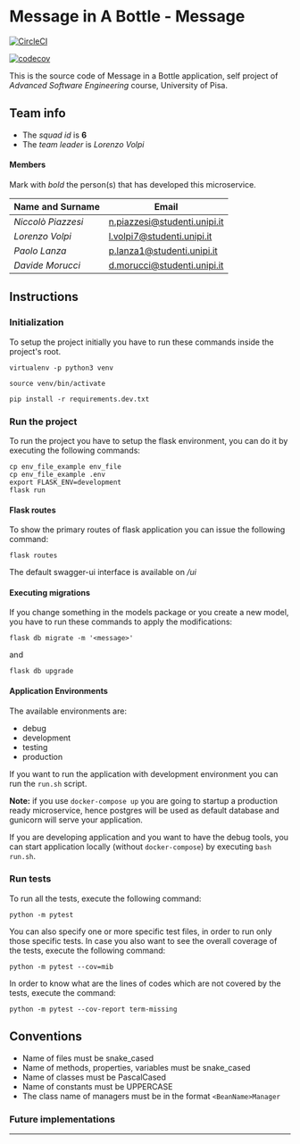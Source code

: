 # Message in A Bottle - Message

[![CircleCI](https://circleci.com/gh/piazzesiNiccolo/mmiab-message/tree/main.svg?style=svg)](https://circleci.com/gh/piazzesiNiccolo/mmiab-message/tree/main)

[![codecov](https://codecov.io/gh/piazzesiNiccolo/mmiab-message/branch/main/graph/badge.svg?token=L90FH3J7TE)](https://codecov.io/gh/piazzesiNiccolo/mmiab-message)


This is the source code of Message in a Bottle application, self project of *Advanced Software Engineering* course,
University of Pisa.

## Team info

- The *squad id* is **6**
- The *team leader* is *Lorenzo Volpi*

#### Members

Mark with *bold* the person(s) that has developed this microservice.

| Name and Surname   | Email                        |
| ------------------ | ---------------------------- |
| *Niccolò Piazzesi* | n.piazzesi@studenti.unipi.it |
| *Lorenzo Volpi*    | l.volpi7@studenti.unipi.it   |
| *Paolo Lanza*      | p.lanza1@studenti.unipi.it   |
| *Davide Morucci*   | d.morucci@studenti.unipi.it  |


## Instructions

### Initialization

To setup the project initially you have to run these commands
inside the project's root.

`virtualenv -p python3 venv`

`source venv/bin/activate`

`pip install -r requirements.dev.txt`

### Run the project

To run the project you have to setup the flask environment,
you can do it by executing the following commands:

```shell script
cp env_file_example env_file
cp env_file_example .env
export FLASK_ENV=development
flask run
```


#### Flask routes

To show the primary routes of flask application you can issue the following command:

`flask routes`

The default swagger-ui interface is available on */ui*

#### Executing migrations

If you change something in the models package or you create a new model,
you have to run these commands to apply the modifications:

`flask db migrate -m '<message>'`

and

`flask db upgrade`


#### Application Environments

The available environments are:

- debug
- development
- testing
- production

If you want to run the application with development environment
you can run the `run.sh` script.

**Note:** if you use `docker-compose up` you are going to startup a production ready microservice, hence postgres will be used as default database and gunicorn will serve your application.

If you are developing application and you want to have the debug tools, you can start application locally (without `docker-compose`) by executing `bash run.sh`.

### Run tests

To run all the tests, execute the following command:

`python -m pytest`

You can also specify one or more specific test files, in order to run only those specific tests.
In case you also want to see the overall coverage of the tests, execute the following command:

`python -m pytest --cov=mib`

In order to know what are the lines of codes which are not covered by the tests, execute the command:

`python -m pytest --cov-report term-missing`

## Conventions

- Name of files must be snake_cased
- Name of methods, properties, variables must be snake_cased
- Name of classes must be PascalCased 
- Name of constants must be UPPERCASE 
- The class name of managers must be in the format `<BeanName>Manager`

### Future implementations

---
